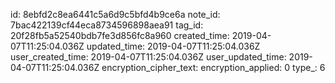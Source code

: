 id: 8ebfd2c8ea6441c5a6d9c5bfd4b9ce6a
note_id: 7bac422139cf44eca8734596898aea91
tag_id: 20f28fb5a52540bdb7fe3d856fc8a960
created_time: 2019-04-07T11:25:04.036Z
updated_time: 2019-04-07T11:25:04.036Z
user_created_time: 2019-04-07T11:25:04.036Z
user_updated_time: 2019-04-07T11:25:04.036Z
encryption_cipher_text: 
encryption_applied: 0
type_: 6
